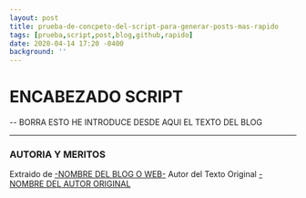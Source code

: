 ```yaml
---
layout: post
title: prueba-de-concpeto-del-script-para-generar-posts-mas-rapido
tags: [prueba,script,post,blog,github,rapido]
date: 2020-04-14 17:20 -0400
background: ''
---
```

     
     
     
# ENCABEZADO SCRIPT
     
  -- BORRA ESTO HE INTRODUCE DESDE AQUI EL TEXTO DEL BLOG   
     
     
     
     
     
____
### AUTORIA Y MERITOS
     
Extraido de [-NOMBRE DEL BLOG O WEB-](https://)
Autor del Texto Original [-NOMBRE DEL AUTOR ORIGINAL](https:/)
